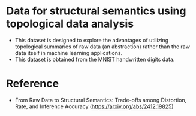# Data for structural semantics using topological data analysis
- This dataset is designed to explore the advantages of utilizing topological summaries of raw data (an abstraction) rather than the raw data itself in machine learning applications.
- This dataset is obtained from the MNIST handwritten digits data. 

# Reference
- From Raw Data to Structural Semantics: Trade-offs among Distortion, Rate, and Inference Accuracy (https://arxiv.org/abs/2412.19825)
